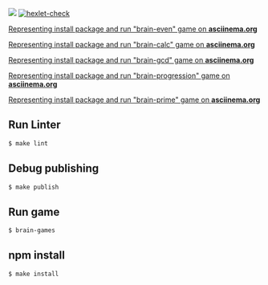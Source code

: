 <a href="https://codeclimate.com/github/danilaprokoshev/frontend-project-lvl1/maintainability"><img src="https://api.codeclimate.com/v1/badges/d7cc6712c679ec9d36d4/maintainability" /></a>
[![hexlet-check](https://github.com/danilaprokoshev/frontend-project-lvl1/workflows/hexlet-check/badge.svg)](https://github.com/danilaprokoshev/frontend-project-lvl1/actions)

<a href="https://asciinema.org/a/EPMljQnbq47E8Mf4QmWioVjOq">Representing install package and run "brain-even" game on <b>asciinema.org</b></a>

<a href="https://asciinema.org/a/L3cqyRdaIDyZ1nxBE0tEcbNUQ">Representing install package and run "brain-calc" game on <b>asciinema.org</b></a>

<a href="https://asciinema.org/a/af5D1KYXys1jgfvKJBTAAf5Up">Representing install package and run "brain-gcd" game on <b>asciinema.org</b></a>

<a href="https://asciinema.org/a/VuKvOPt1pdiWW7Gfm7ORTa4kX">Representing install package and run "brain-progression" game on <b>asciinema.org</b></a>

<a href="https://asciinema.org/a/3yEfzdGg5VG6V3f9N1lv1x8yk">Representing install package and run "brain-prime" game on <b>asciinema.org</b></a>

## Run Linter

```sh
$ make lint
```

## Debug publishing

```sh
$ make publish
``` 

## Run game

```sh
$ brain-games
```

## npm install

```sh
$ make install
```

